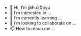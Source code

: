 - 👋 Hi, I’m @hu206yu
- 👀 I’m interested in ...
- 🌱 I’m currently learning ...
- 💞️ I’m looking to collaborate on ...
- 📫 How to reach me ...

<!---
hu206yu/hu206yu is a ✨ special ✨ repository because its `README.md` (this file) appears on your GitHub profile.
You can click the Preview link to take a look at your changes.
--->
